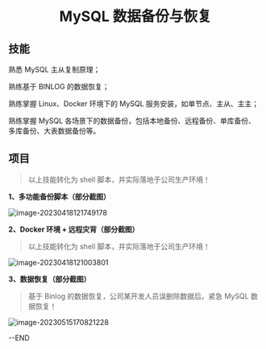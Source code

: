 # <center>MySQL 数据备份与恢复</center>

## 技能

熟悉 MySQL 主从复制原理；

熟练基于 BINLOG 的数据恢复；

熟练掌握 Linux、Docker 环境下的 MySQL 服务安装，如单节点、主从、主主；

熟练掌握 MySQL 各场景下的数据备份，包括本地备份、远程备份、单库备份、多库备份、大表数据备份等。

## 项目

> 以上技能转化为 shell 脚本，并实际落地于公司生产环境！

**1、多功能备份脚本（部分截图）**

![image-20230418121749178](https://csdn-rab.oss-cn-chengdu.aliyuncs.com/img/image-20230418121749178.png)

**2、Docker 环境 + 远程灾背（部分截图）**

> 以上技能转化为 shell 脚本，并实际落地于公司生产环境！

![image-20230418121003801](https://csdn-rab.oss-cn-chengdu.aliyuncs.com/img/image-20230418121003801.png)

**3、数据恢复（部分截图）**

> 基于 Binlog 的数据恢复，公司某开发人员误删除数据后，紧急 MySQL 数据恢复！

![image-20230515170821228](https://csdn-rab.oss-cn-chengdu.aliyuncs.com/img/image-20230515170821228.png)

--END
